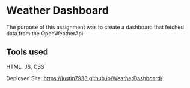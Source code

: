 # Weather Dashboard
The purpose of this assignment was to create a dashboard that fetched data from the OpenWeatherApi.
## Tools used 
HTML, JS, CSS

Deployed Site: https://justin7933.github.io/WeatherDashboard/
